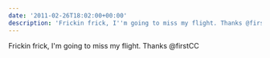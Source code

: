 ```yaml
---
date: '2011-02-26T18:02:00+00:00'
description: 'Frickin frick, I''m going to miss my flight. Thanks @firstCC'
---
```

Frickin frick, I'm going to miss my flight. Thanks @firstCC
